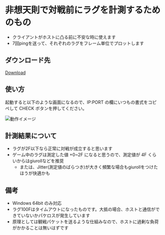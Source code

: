 # 非想天則で対戦前にラグを計測するためのもの

- クライアントがホストに凸る前に不安な時に使えます
- 7回pingを送って、それぞれのラグをフレーム単位でプロットします

## ダウンロード先

[Download](https://github.com/Eniwder/thOTHLagChecker/releases/download/v1.0.1/th123LagChecker.1.0.1.zip)

## 使い方

起動すると以下のような画面になるので、IP:PORT の欄にいつもの書式をコピペして CHECK ボタンを押してください。

![動作イメージ](https://user-images.githubusercontent.com/1768700/109812297-3eb20400-7c6f-11eb-994b-5f29c510e988.PNG)

## 計測結果について

- ラグが2F以下なら正常に対戦が成立すると思います
- ゲーム中のラグは測定した値 +0~2F になると思うので、測定値が 4F くらいからはgiurollなどを推奨
  - または、Jitter(測定値のばらつき)が大きく頻繁な場合もgiurollをつけたほうが快適かも

## 備考

- Windows 64bit のみ対応
- ラグ100Fはタイムアウトになったものです。大抵の場合、ホストと通信ができていないかパケロスが発生しています
- 原理としては観戦パケットを送るような仕組みなので、ホストに過剰な負荷がかかることは無いはずです
